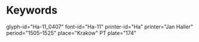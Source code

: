 # Keywords
glyph-id="Ha-11_0407"
font-id="Ha-11"
printer-id="Ha"
printer="Jan Haller"
period="1505–1525"
place="Kraków"
PT plate="174"
